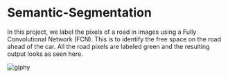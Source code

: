 # Semantic-Segmentation

In this project, we label the pixels of a road in images using a Fully Convolutional Network (FCN).
This is to identify the free space on the road ahead of the car. All the road pixels are labeled
green and the resulting output looks as seen here.

![giphy](https://user-images.githubusercontent.com/25946127/36085182-a6cb1e26-0f78-11e8-9f0a-da4b43bc6a69.gif)
